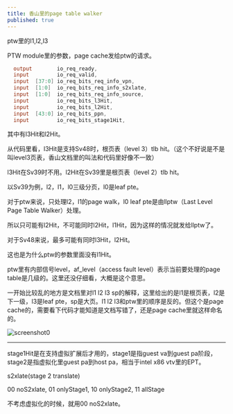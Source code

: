 ```yaml
---
title: 香山里的page table walker
published: true
---
```


ptw里的l1,l2,l3

PTW module里的参数，page cache发给ptw的请求。

`````verilog
  output        io_req_ready,
  input         io_req_valid,
  input  [37:0] io_req_bits_req_info_vpn,
  input  [1:0]  io_req_bits_req_info_s2xlate,
  input  [1:0]  io_req_bits_req_info_source,
  input         io_req_bits_l3Hit,
  input         io_req_bits_l2Hit,
  input  [43:0] io_req_bits_ppn,
  input         io_req_bits_stage1Hit,

`````

其中有l3Hit和l2Hit。

从代码里看，l3Hit是支持Sv48时，根页表（level 3）tlb hit。（这个不好说是不是叫level3页表，香山文档里的叫法和代码里好像不一致）

l3Hit在Sv39时不用。l2Hit在Sv39里是根页表（level 2）tlb hit。

以Sv39为例，l2，l1，l0三级分页，l0是leaf pte。

对于ptw来说，只处理l2，l1的page walk，l0 leaf pte是由llptw（Last Level Page Table Walker）处理。

所以只可能有l2Hit，不可能同时l2Hit，l1Hit，因为这样的情况就发给llptw了。

对于Sv48来说，最多可能有同时l3Hit，l2Hit。

这也是为什么ptw的参数里面没有l1Hit。

ptw里有内部信号level，af\_level（access fault level）表示当前要处理的page table是几级的。这里还没仔细看，大概是这个意思。


一开始比较乱的地方是文档里对l1 l2 l3 sp的解释，这里给出的是l1是根页表，l2是下一级，l3是leaf pte，sp是大页。l1 l2 l3和ptw里的顺序是反的。但这个是page cache的，需要看下代码才能知道是文档写错了，还是page cache里就这样命名的。

![screenshot0](https://github.com/whensungoesdown/whensungoesdown.github.io/raw/main/_posts/pagecache_l234sp.png)

----------------------------------------------

stage1Hit是在支持虚拟扩展后才用的，stage1是指guest va到guest pa阶段，stage2是指虚拟化里guest pa到host pa，相当于intel x86 vtv里的EPT。

s2xlate(stage 2 translate)

00 noS2xlate, 01 onlyStage1, 10 onlyStage2, 11 allStage

不考虑虚拟化的时候，就用00 noS2xlate。


